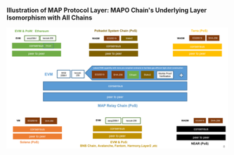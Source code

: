 **Illustration of MAP Protocol Layer: MAPO Chain's Underlying Layer Isomorphism with All Chains**

![Illustration of MAP Protocol Layer: MAPO Chain's Underlying Layer Isomorphism with All Chains](protocol-layer.png)